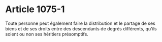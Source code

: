 # Article 1075-1

Toute personne peut également faire la distribution et le partage de ses biens et de ses droits entre des descendants de degrés différents, qu'ils soient ou non ses héritiers présomptifs.
